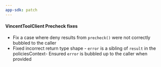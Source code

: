 ```yaml
---
app-sdk: patch
---
```


#### VincentToolClient Precheck fixes

- Fix a case where deny results from `precheck()` were not correctly bubbled to the caller
- Fixed incorrect return type shape - `error` is a sibling of `result` in the policiesContext- Ensured `error` is bubbled up to the caller when provided
